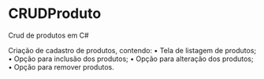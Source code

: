 # CRUDProduto
Crud de produtos em C#


Criação de cadastro de produtos, contendo:
• Tela de listagem de produtos;
• Opção para inclusão dos produtos;
• Opção para alteração dos produtos;
• Opção para remover produtos.
